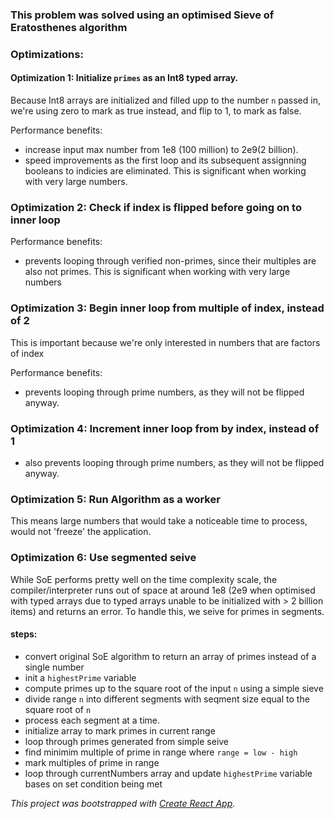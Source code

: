 
### This problem was solved using an optimised Sieve of Eratosthenes algorithm

### Optimizations:
#### Optimization 1: Initialize `primes` as an Int8 typed array.
Because Int8 arrays are initialized and filled upp to the number `n` passed in, we're using zero to mark as true instead, and flip to 1, to mark as false.

Performance benefits:
- increase input max number from 1e8 (100 million) to 2e9(2 billion).
- speed improvements as the first loop and its subsequent assignning booleans to indicies are eliminated. This is significant when working with very large numbers.

### Optimization 2: Check if index is flipped before going on to inner loop
Performance benefits:
- prevents looping through verified non-primes, since their multiples are also not primes. This is significant when working with very large numbers

### Optimization 3: Begin inner loop from multiple of index, instead of 2
This is important because we're only interested in numbers that are factors of index

Performance benefits:
- prevents looping through prime numbers, as they will not be flipped anyway.

### Optimization 4: Increment inner loop from by index, instead of 1
- also prevents looping through prime numbers, as they will not be flipped anyway.

### Optimization 5: Run Algorithm as a worker
This means large numbers that would take a noticeable time to process, would not 'freeze' the application.

### Optimization 6: Use segmented seive
While SoE performs pretty well on the time complexity scale, the compiler/interpreter runs out of space at around 1e8 (2e9 when optimised with typed arrays due to typed arrays unable to be initialized with > 2 billion items) and returns an error. To handle this, we seive for primes in segments.

#### steps:
- convert original SoE algorithm to return an array of primes instead of a single number
- init a `highestPrime` variable
- compute primes up to the square root of the input `n` using a simple sieve
- divide range `n` into different segments with seqment size equal to the square root of `n`
- process each segment at a time.
- initialize array to mark primes in current range
- loop through primes generated from simple seive
- find minimim multiple of prime in range where `range = low - high`
- mark multiples of prime in range
- loop through currentNumbers array and update `highestPrime` variable bases on set condition being met

*This project was bootstrapped with [Create React App](https://github.com/facebook/create-react-app).*
